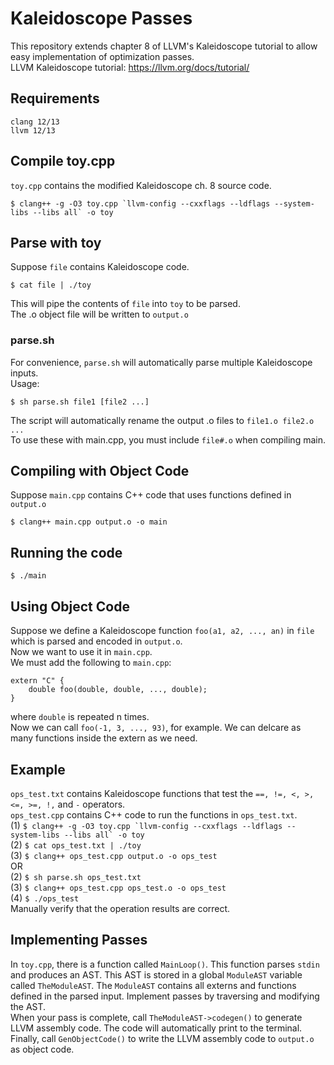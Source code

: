 # Kaleidoscope Passes
This repository extends chapter 8 of LLVM's Kaleidoscope tutorial to allow easy implementation of optimization passes.  
LLVM Kaleidoscope tutorial: https://llvm.org/docs/tutorial/

## Requirements
`clang 12/13`    
`llvm 12/13`

## Compile toy.cpp
`toy.cpp` contains the modified Kaleidoscope ch. 8 source code.  
```
$ clang++ -g -O3 toy.cpp `llvm-config --cxxflags --ldflags --system-libs --libs all` -o toy
```

## Parse with toy
Suppose `file` contains Kaleidoscope code.
```
$ cat file | ./toy
```
This will pipe the contents of `file` into `toy` to be parsed.  
The .o object file will be written to `output.o`

### parse.sh
For convenience, `parse.sh` will automatically parse multiple Kaleidoscope inputs.  
Usage:
```
$ sh parse.sh file1 [file2 ...]
```
The script will automatically rename the output .o files to `file1.o file2.o ...`  
To use these with main.cpp, you must include `file#.o` when compiling main.

## Compiling with Object Code
Suppose `main.cpp` contains C++ code that uses functions defined in `output.o`  
```
$ clang++ main.cpp output.o -o main
```

## Running the code
```
$ ./main
```

## Using Object Code
Suppose we define a Kaleidoscope function `foo(a1, a2, ..., an)` in `file` which is parsed and encoded in `output.o`.  
Now we want to use it in `main.cpp`.  
We must add the following to `main.cpp`:  
```
extern "C" {
    double foo(double, double, ..., double);
}
```
where `double` is repeated n times.  
Now we can call `foo(-1, 3, ..., 93)`, for example.
We can delcare as many functions inside the extern as we need.

## Example
`ops_test.txt` contains Kaleidoscope functions that test the `==, !=, <, >, <=, >=, !,` and `-` operators.  
`ops_test.cpp` contains C++ code to run the functions in `ops_test.txt`.  
(1) ``$ clang++ -g -O3 toy.cpp `llvm-config --cxxflags --ldflags --system-libs --libs all` -o toy``  
(2) `$ cat ops_test.txt | ./toy`  
(3) `$ clang++ ops_test.cpp output.o -o ops_test`  
OR  
(2) `$ sh parse.sh ops_test.txt`  
(3) `$ clang++ ops_test.cpp ops_test.o -o ops_test`  
(4) `$ ./ops_test`  
Manually verify that the operation results are correct.

## Implementing Passes
In `toy.cpp`, there is a function called `MainLoop()`. This function parses `stdin` and produces an AST. This AST is stored in a global `ModuleAST` variable called `TheModuleAST`. The `ModuleAST` contains all externs and functions defined in the parsed input. Implement passes by traversing and modifying the AST.  
When your pass is complete, call `TheModuleAST->codegen()` to generate LLVM assembly code. The code will automatically print to the terminal.  
Finally, call `GenObjectCode()` to write the LLVM assembly code to `output.o` as object code.
